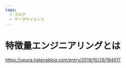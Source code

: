 ```yaml
---
tags:
  - ブログ
  - データサイエンス
---
```


 # 特徴量エンジニアリングとは

https://upura.hatenablog.com/entry/2019/10/29/184617
